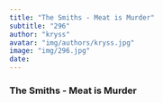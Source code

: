 ```yaml
---
title: "The Smiths - Meat is Murder"
subtitle: "296"
author: "kryss"
avatar: "img/authors/kryss.jpg"
image: "img/296.jpg"
date:
---
```


### The Smiths - Meat is Murder
